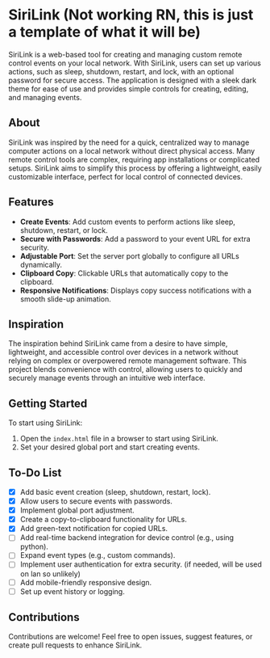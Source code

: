 # SiriLink (Not working RN, this is just a template of what it will be)

SiriLink is a web-based tool for creating and managing custom remote control events on your local network. With SiriLink, users can set up various actions, such as sleep, shutdown, restart, and lock, with an optional password for secure access. The application is designed with a sleek dark theme for ease of use and provides simple controls for creating, editing, and managing events.

## About

SiriLink was inspired by the need for a quick, centralized way to manage computer actions on a local network without direct physical access. Many remote control tools are complex, requiring app installations or complicated setups. SiriLink aims to simplify this process by offering a lightweight, easily customizable interface, perfect for local control of connected devices.

## Features

- **Create Events**: Add custom events to perform actions like sleep, shutdown, restart, or lock.
- **Secure with Passwords**: Add a password to your event URL for extra security.
- **Adjustable Port**: Set the server port globally to configure all URLs dynamically.
- **Clipboard Copy**: Clickable URLs that automatically copy to the clipboard.
- **Responsive Notifications**: Displays copy success notifications with a smooth slide-up animation.

## Inspiration

The inspiration behind SiriLink came from a desire to have simple, lightweight, and accessible control over devices in a network without relying on complex or overpowered remote management software. This project blends convenience with control, allowing users to quickly and securely manage events through an intuitive web interface.

## Getting Started

To start using SiriLink:

1. Open the `index.html` file in a browser to start using SiriLink.
2. Set your desired global port and start creating events.

## To-Do List

- [x] Add basic event creation (sleep, shutdown, restart, lock).
- [x] Allow users to secure events with passwords.
- [x] Implement global port adjustment.
- [x] Create a copy-to-clipboard functionality for URLs.
- [x] Add green-text notification for copied URLs.
- [ ] Add real-time backend integration for device control (e.g., using python).
- [ ] Expand event types (e.g., custom commands).
- [ ] Implement user authentication for extra security. (if needed, will be used on lan so unlikely)
- [ ] Add mobile-friendly responsive design.
- [ ] Set up event history or logging.

## Contributions

Contributions are welcome! Feel free to open issues, suggest features, or create pull requests to enhance SiriLink.
